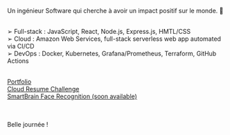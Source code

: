 Un ingénieur Software qui cherche à avoir un impact positif sur le monde. 💚<br><br>

➢ Full-stack : JavaScript, React, Node.js, Express.js, HMTL/CSS<br>
➢ Cloud : Amazon Web Services, full-stack serverless web app automated via CI/CD<br>
➢ DevOps : Docker, Kubernetes, Grafana/Prometheus, Terraform, GitHub Actions<br><br>

[Portfolio](https://jagaesh.github.io)<br>
[Cloud Resume Challenge](https://cloud-resume-challenge.charlescloudjourney.com)<br>
[SmartBrain Face Recognition (soon available)](https://github.com/Jagaesh)<br><br><br>

Belle journée !
